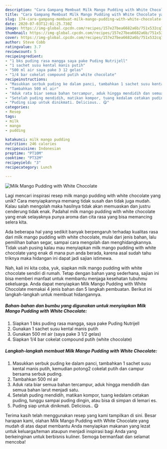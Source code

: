 ```yaml
---
description: "Cara Gampang Membuat Milk Mango Pudding with White Chocolate yang Menggugah Selera"
title: "Cara Gampang Membuat Milk Mango Pudding with White Chocolate yang Menggugah Selera"
slug: 174-cara-gampang-membuat-milk-mango-pudding-with-white-chocolate-yang-menggugah-selera
date: 2020-07-03T12:01:25.730Z
image: https://img-global.cpcdn.com/recipes/157e27bea6682a6b/751x532cq70/milk-mango-pudding-with-white-chocolate-foto-resep-utama.jpg
thumbnail: https://img-global.cpcdn.com/recipes/157e27bea6682a6b/751x532cq70/milk-mango-pudding-with-white-chocolate-foto-resep-utama.jpg
cover: https://img-global.cpcdn.com/recipes/157e27bea6682a6b/751x532cq70/milk-mango-pudding-with-white-chocolate-foto-resep-utama.jpg
author: Steve Cobb
ratingvalue: 3.7
reviewcount: 5
recipeingredient:
- "1 bks puding rasa mangga saya pake Puding Nutrijell"
- "1 sachet susu kental manis putih"
- "500 ml air saya pake 3 12 gelas"
- "1/4 bar cokelat compound putih white chocolate"
recipeinstructions:
- "Masukkan serbuk puding ke dalam panci, tambahkan 1 sachet susu kental manis putih, kemudian potong2 cokelat putih dan campur bersama serbuk puding."
- "Tambahkan 500 ml air"
- "Aduk rata biar semua bahan tercampur, aduk hingga mendidih dan semua bahan larut menjadi satu."
- "Setelah puding mendidih, matikan kompor, tuang kedalam cetakan puding, tunggu sampai puding dingin, atau bisa di simpan di lemari es."
- "Puding siap untuk dinikmati. Delicious.. 😋"
categories:
- Resep
tags:
- milk
- mango
- pudding

katakunci: milk mango pudding 
nutrition: 246 calories
recipecuisine: Indonesian
preptime: "PT10M"
cooktime: "PT32M"
recipeyield: "3"
recipecategory: Lunch

---
```



![Milk Mango Pudding with White Chocolate](https://img-global.cpcdn.com/recipes/157e27bea6682a6b/751x532cq70/milk-mango-pudding-with-white-chocolate-foto-resep-utama.jpg)

Lagi mencari inspirasi resep milk mango pudding with white chocolate yang unik? Cara menyiapkannya memang tidak susah dan tidak juga mudah. Kalau salah mengolah maka hasilnya tidak akan memuaskan dan justru cenderung tidak enak. Padahal milk mango pudding with white chocolate yang enak selayaknya punya aroma dan cita rasa yang bisa memancing selera kita.

Ada beberapa hal yang sedikit banyak berpengaruh terhadap kualitas rasa dari milk mango pudding with white chocolate, mulai dari jenis bahan, lalu pemilihan bahan segar, sampai cara mengolah dan menghidangkannya. Tidak usah pusing kalau mau menyiapkan milk mango pudding with white chocolate yang enak di mana pun anda berada, karena asal sudah tahu triknya maka hidangan ini dapat jadi sajian istimewa.




Nah, kali ini kita coba, yuk, siapkan milk mango pudding with white chocolate sendiri di rumah. Tetap dengan bahan yang sederhana, sajian ini bisa memberi manfaat untuk membantu menjaga kesehatan tubuhmu sekeluarga. Anda dapat menyiapkan Milk Mango Pudding with White Chocolate memakai 4 jenis bahan dan 5 langkah pembuatan. Berikut ini langkah-langkah untuk membuat hidangannya.

<!--inarticleads1-->

##### Bahan-bahan dan bumbu yang digunakan untuk menyiapkan Milk Mango Pudding with White Chocolate:

1. Siapkan 1 bks puding rasa mangga, saya pake Puding Nutrijell
1. Gunakan 1 sachet susu kental manis putih
1. Gunakan 500 ml air (saya pake 3 1/2 gelas)
1. Siapkan 1/4 bar cokelat compound putih (white chocolate)




<!--inarticleads2-->

##### Langkah-langkah membuat Milk Mango Pudding with White Chocolate:

1. Masukkan serbuk puding ke dalam panci, tambahkan 1 sachet susu kental manis putih, kemudian potong2 cokelat putih dan campur bersama serbuk puding.
1. Tambahkan 500 ml air
1. Aduk rata biar semua bahan tercampur, aduk hingga mendidih dan semua bahan larut menjadi satu.
1. Setelah puding mendidih, matikan kompor, tuang kedalam cetakan puding, tunggu sampai puding dingin, atau bisa di simpan di lemari es.
1. Puding siap untuk dinikmati. Delicious.. 😋




Terima kasih telah menggunakan resep yang kami tampilkan di sini. Besar harapan kami, olahan Milk Mango Pudding with White Chocolate yang mudah di atas dapat membantu Anda menyiapkan makanan yang lezat untuk keluarga/teman ataupun menjadi inspirasi bagi Anda yang berkeinginan untuk berbisnis kuliner. Semoga bermanfaat dan selamat mencoba!
